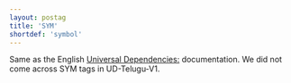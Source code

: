 ```yaml
---
layout: postag
title: 'SYM'
shortdef: 'symbol'
---
```


Same as the English [Universal Dependencies:](http://universaldependencies.org/u/pos/SYM.html) documentation. We did not come across SYM tags in UD-Telugu-V1. 
